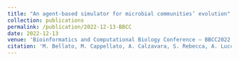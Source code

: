 ```yaml
---
title: "An agent-based simulator for microbial communities’ evolution"
collection: publications
permalink: /publication/2022-12-13-BBCC
date: 2022-12-13
venue: 'Bioinformatics and Computational Biology Conference – BBCC2022'
citation: 'M. Bellato, M. Cappellato, A. Calzavara, S. Rebecca, A. Lucchiari, and B. Di Camillo, "An agent-based simulator for microbial communities’ evolution" in <i>Bioinformatics and Computational Biology Conference – BBCC2022</i>, Online, December 13-15, 2022.'
---
```

